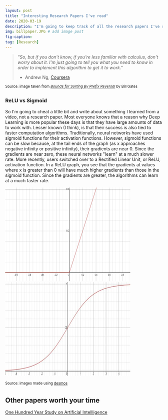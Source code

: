 ```yaml
---
layout: post
title: "Interesting Research Papers I've read"
date: 2020-03-19
description: "I'm going to keep track of all the research papers I've read"
img: billpaper.JPG # add image post
fig-caption:
tag: [Research]
---
```


> *"So, but if you don't know, if you're less familiar with calculus, don't worry about it. I'm just going to tell you what you need to know in order to implement this algorithm to get it to work."*
> - Andrew Ng, [Coursera](https://youtu.be/B-Ks01zR4HY?t=210) 

<sup> Source: image taken from [*Bounds for Sorting By Prefix Reversal*](https://pdfs.semanticscholar.org/58ec/3a02f4ffd14e2cc284076d7dd11994633de5.pdf) by Bill Gates </sup>

### ReLU vs Sigmoid

So I'm going to cheat a little bit and write about something I learned from a video, not a research paper. Most everyone knows that a reason why Deep Learning is more popular these days is that they have large amounts of data to work with. Lesser known (I think), is that their success is also tied to faster computation algorithms. Traditionally, neural networks have used sigmoid functions for their activation functions. However, sigmoid functions can be slow because, at the tail ends of the graph (as x approaches negative infinity or positive infinity), their gradients are near 0. Since the gradients are near zero, these neural networks "learn" at a much slower rate. More recently, users switched over to a Rectified Linear Unit, or ReLU, activation function. In a ReLU graph, you see that the gradients at values where x is greater than 0 will have much higher gradients than those in the sigmoid function. Since the gradients are greater, the algorithms can learn at a much faster rate.

<img src="../assets/img/ReLU.jpg" width="400" height="300">
<img src="../assets/img/sigmoid.JPG" width="400" height="300">

<sup> Source: images made using [desmos](https://www.desmos.com/calculator) </sup>

## Other papers worth your time 

[One Hundred Year Study on Artificial Intellligence](https://ai100.stanford.edu/sites/g/files/sbiybj9861/f/ai100report10032016fnl_singles.pdf) 
